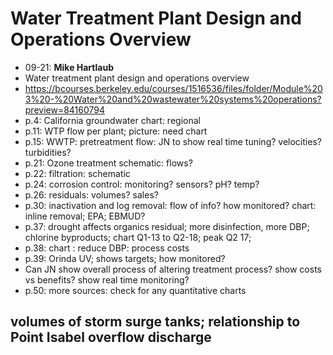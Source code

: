 # Water Treatment Plant Design and Operations Overview
- 09-21: **Mike Hartlaub**
- Water treatment plant design and operations overview
- https://bcourses.berkeley.edu/courses/1516536/files/folder/Module%203%20-%20Water%20and%20wastewater%20systems%20operations?preview=84160794
- p.4: California groundwater chart: regional
- p.11: WTP flow per plant; picture: need chart
- p.15: WWTP: pretreatment flow: JN to show real time tuning? velocities? turbidities?
- p.21: Ozone treatment schematic: flows? 
- p.22: filtration: schematic
- p.24: corrosion control: monitoring? sensors? pH? temp?
- p.26: residuals: volumes? sales?
- p.30: inactivation and log removal: flow of info? how monitored? chart: inline removal; EPA;  EBMUD?
- p.37: drought affects organics residual; more disinfection, more DBP; chlorine byproducts; chart Q1-13 to Q2-18; peak Q2 17;
- p.38: chart : reduce DBP: process costs
- p.39: Orinda UV; shows targets; how monitored? 
- Can JN show overall process of altering treatment process? show costs vs benefits? show real time monitoring?
- p.50: more sources: check for any quantitative charts

## volumes of storm surge tanks; relationship to Point Isabel overflow discharge